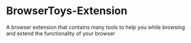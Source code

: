 # BrowserToys-Extension
A browser extension that contains many tools to help you while browsing and extend the functionality of your browser
